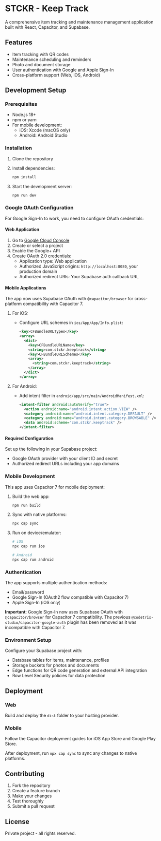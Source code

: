# STCKR - Keep Track

A comprehensive item tracking and maintenance management application built with React, Capacitor, and Supabase.

## Features

- Item tracking with QR codes
- Maintenance scheduling and reminders
- Photo and document storage
- User authentication with Google and Apple Sign-In
- Cross-platform support (Web, iOS, Android)

## Development Setup

### Prerequisites

- Node.js 18+
- npm or yarn
- For mobile development:
  - iOS: Xcode (macOS only)
  - Android: Android Studio

### Installation

1. Clone the repository
2. Install dependencies:
   ```bash
   npm install
   ```

3. Start the development server:
   ```bash
   npm run dev
   ```

### Google OAuth Configuration

For Google Sign-In to work, you need to configure OAuth credentials:

#### Web Application
1. Go to [Google Cloud Console](https://console.cloud.google.com/)
2. Create or select a project
3. Enable the Google+ API
4. Create OAuth 2.0 credentials:
   - Application type: Web application
   - Authorized JavaScript origins: `http://localhost:8080`, your production domain
   - Authorized redirect URIs: Your Supabase auth callback URL

#### Mobile Applications
The app now uses Supabase OAuth with `@capacitor/browser` for cross-platform compatibility with Capacitor 7.

1. For iOS:
   - Configure URL schemes in `ios/App/App/Info.plist`:
     ```xml
     <key>CFBundleURLTypes</key>
     <array>
       <dict>
         <key>CFBundleURLName</key>
         <string>com.stckr.keeptrack</string>
         <key>CFBundleURLSchemes</key>
         <array>
           <string>com.stckr.keeptrack</string>
         </array>
       </dict>
     </array>
     ```

2. For Android:
   - Add intent filter in `android/app/src/main/AndroidManifest.xml`:
     ```xml
     <intent-filter android:autoVerify="true">
       <action android:name="android.intent.action.VIEW" />
       <category android:name="android.intent.category.DEFAULT" />
       <category android:name="android.intent.category.BROWSABLE" />
       <data android:scheme="com.stckr.keeptrack" />
     </intent-filter>
     ```

#### Required Configuration

Set up the following in your Supabase project:
- Google OAuth provider with your client ID and secret
- Authorized redirect URLs including your app domains

### Mobile Development

This app uses Capacitor 7 for mobile deployment:

1. Build the web app:
   ```bash
   npm run build
   ```

2. Sync with native platforms:
   ```bash
   npx cap sync
   ```

3. Run on device/emulator:
   ```bash
   # iOS
   npx cap run ios
   
   # Android
   npx cap run android
   ```

### Authentication

The app supports multiple authentication methods:
- Email/password
- Google Sign-In (OAuth2 flow compatible with Capacitor 7)
- Apple Sign-In (iOS only)

**Important**: Google Sign-In now uses Supabase OAuth with `@capacitor/browser` for Capacitor 7 compatibility. The previous `@codetrix-studio/capacitor-google-auth` plugin has been removed as it was incompatible with Capacitor 7.

### Environment Setup

Configure your Supabase project with:
- Database tables for items, maintenance, profiles
- Storage buckets for photos and documents
- Edge functions for QR code generation and external API integration
- Row Level Security policies for data protection

## Deployment

### Web
Build and deploy the `dist` folder to your hosting provider.

### Mobile
Follow the Capacitor deployment guides for iOS App Store and Google Play Store.

After deployment, run `npx cap sync` to sync any changes to native platforms.

## Contributing

1. Fork the repository
2. Create a feature branch
3. Make your changes
4. Test thoroughly
5. Submit a pull request

## License

Private project - all rights reserved.